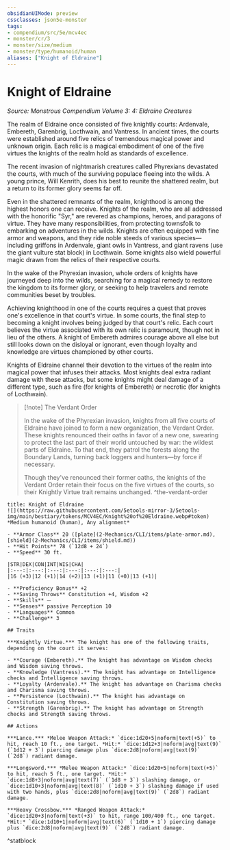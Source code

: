 ```yaml
---
obsidianUIMode: preview
cssclasses: json5e-monster
tags:
- compendium/src/5e/mcv4ec
- monster/cr/3
- monster/size/medium
- monster/type/humanoid/human
aliases: ["Knight of Eldraine"]
---
```

# Knight of Eldraine
*Source: Monstrous Compendium Volume 3: 4: Eldraine Creatures*  

The realm of Eldraine once consisted of five knightly courts: Ardenvale, Embereth, Garenbrig, Locthwain, and Vantress. In ancient times, the courts were established around five relics of tremendous magical power and unknown origin. Each relic is a magical embodiment of one of the five virtues the knights of the realm hold as standards of excellence.

The recent invasion of nightmarish creatures called Phyrexians devastated the courts, with much of the surviving populace fleeing into the wilds. A young prince, Will Kenrith, does his best to reunite the shattered realm, but a return to its former glory seems far off.

Even in the shattered remnants of the realm, knighthood is among the highest honors one can receive. Knights of the realm, who are all addressed with the honorific "Syr," are revered as champions, heroes, and paragons of virtue. They have many responsibilities, from protecting townsfolk to embarking on adventures in the wilds. Knights are often equipped with fine armor and weapons, and they ride noble steeds of various species—including griffons in Ardenvale, giant owls in Vantress, and giant ravens (use the giant vulture stat block) in Locthwain. Some knights also wield powerful magic drawn from the relics of their respective courts.

In the wake of the Phyrexian invasion, whole orders of knights have journeyed deep into the wilds, searching for a magical remedy to restore the kingdom to its former glory, or seeking to help travelers and remote communities beset by troubles.

Achieving knighthood in one of the courts requires a quest that proves one's excellence in that court's virtue. In some courts, the final step to becoming a knight involves being judged by that court's relic. Each court believes the virtue associated with its own relic is paramount, though not in lieu of the others. A knight of Embereth admires courage above all else but still looks down on the disloyal or ignorant, even though loyalty and knowledge are virtues championed by other courts.

Knights of Eldraine channel their devotion to the virtues of the realm into magical power that infuses their attacks. Most knights deal extra radiant damage with these attacks, but some knights might deal damage of a different type, such as fire (for knights of Embereth) or necrotic (for knights of Locthwain).

> [!note] The Verdant Order
> 
> In the wake of the Phyrexian invasion, knights from all five courts of Eldraine have joined to form a new organization, the Verdant Order. These knights renounced their oaths in favor of a new one, swearing to protect the last part of their world untouched by war: the wildest parts of Eldraine. To that end, they patrol the forests along the Boundary Lands, turning back loggers and hunters—by force if necessary.
> 
> Though they've renounced their former oaths, the knights of the Verdant Order retain their focus on the five virtues of the courts, so their Knightly Virtue trait remains unchanged.
^the-verdant-order

```ad-statblock
title: Knight of Eldraine
![](https://raw.githubusercontent.com/5etools-mirror-3/5etools-img/main/bestiary/tokens/MCV4EC/Knight%20of%20Eldraine.webp#token)
*Medium humanoid (human), Any alignment*

- **Armor Class** 20 ([plate](2-Mechanics/CLI/items/plate-armor.md), [shield](2-Mechanics/CLI/items/shield.md))
- **Hit Points** 78 (`12d8 + 24`)
- **Speed** 30 ft.

|STR|DEX|CON|INT|WIS|CHA|
|:---:|:---:|:---:|:---:|:---:|:---:|
|16 (+3)|12 (+1)|14 (+2)|13 (+1)|11 (+0)|13 (+1)|

- **Proficiency Bonus** +2
- **Saving Throws** Constitution +4, Wisdom +2
- **Skills** ⏤
- **Senses** passive Perception 10
- **Languages** Common
- **Challenge** 3

## Traits

***Knightly Virtue.*** The knight has one of the following traits, depending on the court it serves:

- **Courage (Embereth).** The knight has advantage on Wisdom checks and Wisdom saving throws.  
- **Knowledge (Vantress).** The knight has advantage on Intelligence checks and Intelligence saving throws.  
- **Loyalty (Ardenvale).** The knight has advantage on Charisma checks and Charisma saving throws.  
- **Persistence (Locthwain).** The knight has advantage on Constitution saving throws.  
- **Strength (Garenbrig).** The knight has advantage on Strength checks and Strength saving throws.  

## Actions

***Lance.*** *Melee Weapon Attack:* `dice:1d20+5|noform|text(+5)` to hit, reach 10 ft., one target. *Hit:* `dice:1d12+3|noform|avg|text(9)` (`1d12 + 3`) piercing damage plus `dice:2d8|noform|avg|text(9)` (`2d8`) radiant damage.

***Longsword.*** *Melee Weapon Attack:* `dice:1d20+5|noform|text(+5)` to hit, reach 5 ft., one target. *Hit:* `dice:1d8+3|noform|avg|text(7)` (`1d8 + 3`) slashing damage, or `dice:1d10+3|noform|avg|text(8)` (`1d10 + 3`) slashing damage if used with two hands, plus `dice:2d8|noform|avg|text(9)` (`2d8`) radiant damage.

***Heavy Crossbow.*** *Ranged Weapon Attack:* `dice:1d20+3|noform|text(+3)` to hit, range 100/400 ft., one target. *Hit:* `dice:1d10+1|noform|avg|text(6)` (`1d10 + 1`) piercing damage plus `dice:2d8|noform|avg|text(9)` (`2d8`) radiant damage.
```
^statblock